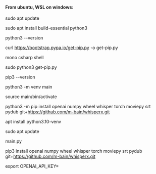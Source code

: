 #### From ubuntu, WSL on windows:

sudo apt update

sudo apt install build-essential python3

python3 --version

curl https://bootstrap.pypa.io/get-pip.py -o get-pip.py

mono csharp shell

sudo python3 get-pip.py

pip3 --version

python3 -m venv main
    
source main/bin/activate
    
python3 -m pip install openai numpy wheel whisper torch moviepy srt pydub  git+https://github.com/m-bain/whisperx.git

apt install python3.10-venv

sudo apt update

main.py

pip3 install openai numpy wheel whisper torch moviepy srt pydub  git+https://github.com/m-bain/whisperx.git

export OPENAI_API_KEY=<your-api-key>
